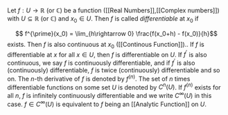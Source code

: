 Let $f:U\rightarrow \mathbb{R}$ (or $\mathbb{C}$) be a function ([[Real Numbers]],[[Complex numbers]]) with $U\subseteq \mathbb{R}$ (or $\mathbb{C}$) and $x_0\in U$. Then $f$ is called *differentiable* at $x_0$ if 

$$ f^{\prime}(x_0) = \lim_{h\rightarrow 0} \frac{f(x_0+h) - f(x_0)}{h}$$ exists.
Then $f$ is also continuous at $x_0$ ([[Continous Function]])..
If $f$ is differentiable at $x$ for all $x\in U$, then $f$ is differentiable on $U$.
If $f^{\prime}$ is also continuous, we say $f$ is continuously differentiable, and if $f^{\prime}$ is also (continuously) differentiable, $f$ is twice (continuously) differentiable and so on.
The $n$-th derivative of $f$ is denoted by $f^{(n)}$.
The set of $n$ times differentiable functions on some set $U$ is denoted by $C^n(U)$. 
If $f^{(n)}$ exists for all $n$, $f$ is infinitely continuously differentiable and we write $C^{\infty}(U)$ in this case.
$f\in C^{\infty}(U)$ is equivalent to $f$ being an [[Analytic Function]] on $U$.